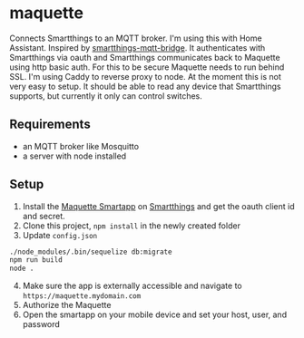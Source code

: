 # maquette
Connects Smartthings to an MQTT broker. I'm using this with Home Assistant. Inspired by [smartthings-mqtt-bridge](https://github.com/stjohnjohnson/smartthings-mqtt-bridge). It authenticates with Smartthings via oauth and Smartthings communicates back to Maquette using http basic auth. For this to be secure Maquette needs to run behind SSL. I'm using Caddy to reverse proxy to node. At the moment this is not very easy to setup. It should be able to read any device that Smartthings supports, but currently it only can control switches. 
## Requirements
- an MQTT broker like Mosquitto
- a server with node installed

## Setup
1. Install the [Maquette Smartapp](https://raw.githubusercontent.com/jonhester/maquette/master/src/app.groovy) on [Smartthings](https://graph.api.smartthings.com/ide/apps) and get the oauth client id and secret.
2. Clone this project, `npm install` in the newly created folder
3. Update `config.json`

```bash
./node_modules/.bin/sequelize db:migrate
npm run build
node .
```

4. Make sure the app is externally accessible and navigate to `https://maquette.mydomain.com`
5. Authorize the Maquette
6. Open the smartapp on your mobile device and set your host, user, and password
